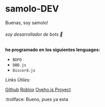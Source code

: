 # samolo-DEV
Buenas, soy samolo!

###### soy desarrollador de bots :robot:

**he programado en los siguientes lenguages:**
- `BDFD`
- `DBD.js`
- `Discord.js`


*Links Útiles:*

[Github](https://github.com/samolo-H3LL0/)
[Roblox](https://web.roblox.com/users/518168287/profile)
[Oveho.js Proyect](https://discord.gg/UVwKSB7sGm)

:trollface: Bueno, pues ya esta




